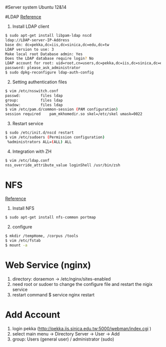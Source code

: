 #Server system
Ubuntu 12&14

#LDAP
[Reference](https://www.digitalocean.com/community/tutorials/how-to-authenticate-client-computers-using-ldap-on-an-ubuntu-12-04-vps)
1. Install LDAP client
```bash
$ sudo apt-get install libpam-ldap nscd
ldap://LDAP-server-IP-Address
base dn: dc=pekka,dc=iis,dc=sinica,dc=edu,dc=tw
LDAP version to use: 3
Make local root Database admin: Yes
Does the LDAP database require login? No
LDAP account for root: uid=root,cn=users,dc=pekka,dc=iis,dc=sinica,dc=edu,dc=tw
password: please_ask_administrator
$ sudo dpkg-reconfigure ldap-auth-config
```
2.  Setting authentication files
```bash
$ vim /etc/nsswitch.conf
passwd:         files ldap
group:          files ldap
shadow:         files ldap
$ vim /etc/pam.d/common-session (PAM configuration)
session required    pam_mkhomedir.so skel=/etc/skel umask=0022
```

3. Restart service
```bash
$ sudo /etc/init.d/nscd restart
$ vim /etc/sudoers (Permission configuration)
 %administrators ALL=(ALL) ALL
```

4. Integration with ZH
```bash
$ vim /etc/ldap.conf
nss_override_attribute_value loginShell /usr/bin/zsh
```
 
# NFS
[Reference](https://www.digitalocean.com/community/tutorials/how-to-set-up-an-nfs-mount-on-ubuntu-12-04)

1. Install NFS
```bash
$ sudo apt-get install nfs-common portmap
```
2. configure
```bash
$ mkdir /tempHome, /corpus /tools
$ vim /etc/fstab
$ mount -a
```

# Web Service (nginx)
1. directory: doraemon -> /etc/nginx/sites-enabled
2. need root or sudoer to change the configure file and restart the nigix service
3. restart command
   $ service nginx restart

# Add Account
1. login pekka (http://pekka.iis.sinica.edu.tw:5000/webman/index.cgi )
2. select main menu -> Directory Server -> User -> Add
3. group: Users (general user) / administrator (sudo)